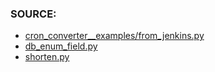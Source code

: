 ### SOURCE:
 * [cron_converter__examples/from_jenkins.py](https://github.com/gil9red/SimplePyScripts/blob/b93dda2899e1f4ce42dcbdb1fc4aa534a3cf9833/cron_converter__examples/from_jenkins.py)
 * [db_enum_field.py](https://github.com/gil9red/telegram_notifications_bot/blob/5473d04dda61b0a066eb04c75e22a5e3e34c0f17/db.py#L50)
 * [shorten.py](https://github.com/gil9red/SimplePyScripts/blob/615bdf19fa63838b1cbe26803008016091fd5727/shorten.py)
